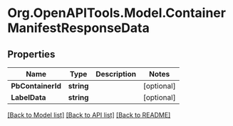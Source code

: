 
# Org.OpenAPITools.Model.ContainerManifestResponseData

## Properties

Name | Type | Description | Notes
------------ | ------------- | ------------- | -------------
**PbContainerId** | **string** |  | [optional] 
**LabelData** | **string** |  | [optional] 

[[Back to Model list]](../README.md#documentation-for-models)
[[Back to API list]](../README.md#documentation-for-api-endpoints)
[[Back to README]](../README.md)

